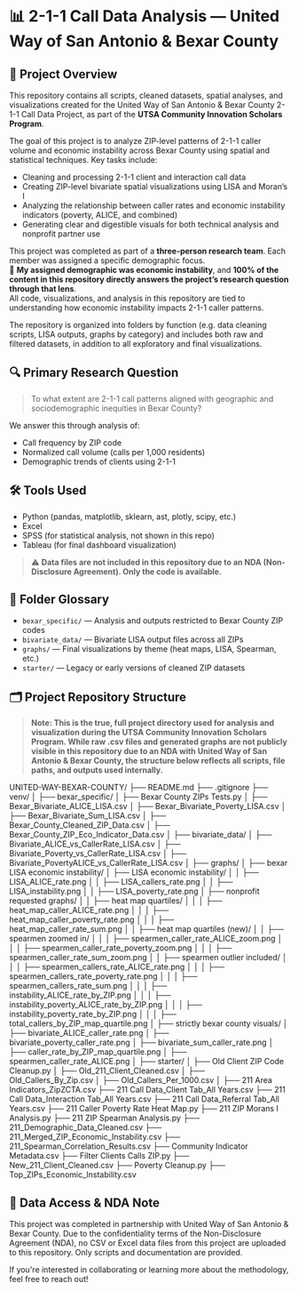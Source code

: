# 📊 2-1-1 Call Data Analysis — United Way of San Antonio & Bexar County

## 📘 Project Overview  
This repository contains all scripts, cleaned datasets, spatial analyses, and visualizations created for the United Way of San Antonio & Bexar County 2-1-1 Call Data Project, as part of the **UTSA Community Innovation Scholars Program**.

The goal of this project is to analyze ZIP-level patterns of 2-1-1 caller volume and economic instability across Bexar County using spatial and statistical techniques. Key tasks include:

- Cleaning and processing 2-1-1 client and interaction call data  
- Creating ZIP-level bivariate spatial visualizations using LISA and Moran’s I  
- Analyzing the relationship between caller rates and economic instability indicators (poverty, ALICE, and combined)  
- Generating clear and digestible visuals for both technical analysis and nonprofit partner use  

This project was completed as part of a **three-person research team**. Each member was assigned a specific demographic focus.  
💼 **My assigned demographic was economic instability**, and **100% of the content in this repository directly answers the project’s research question through that lens**.  
All code, visualizations, and analysis in this repository are tied to understanding how economic instability impacts 2-1-1 caller patterns.

The repository is organized into folders by function (e.g. data cleaning scripts, LISA outputs, graphs by category) and includes both raw and filtered datasets, in addition to all exploratory and final visualizations.

## 🔍 Primary Research Question

> To what extent are 2-1-1 call patterns aligned with geographic and sociodemographic inequities in Bexar County?

We answer this through analysis of:
- Call frequency by ZIP code
- Normalized call volume (calls per 1,000 residents)
- Demographic trends of clients using 2-1-1

## 🛠️ Tools Used
- Python (pandas, matplotlib, sklearn, ast, plotly, scipy, etc.)
- Excel
- SPSS (for statistical analysis, not shown in this repo)
- Tableau (for final dashboard visualization)

> ⚠️ **Data files are not included in this repository due to an NDA (Non-Disclosure Agreement). Only the code is available.**

## 📁 Folder Glossary

- `bexar_specific/` — Analysis and outputs restricted to Bexar County ZIP codes
- `bivariate_data/` — Bivariate LISA output files across all ZIPs
- `graphs/` — Final visualizations by theme (heat maps, LISA, Spearman, etc.)
- `starter/` — Legacy or early versions of cleaned ZIP datasets

## 🗂️ Project Repository Structure
> **Note: This is the true, full project directory used for analysis and visualization during the UTSA Community Innovation Scholars Program.
While raw .csv files and generated graphs are not publicly visible in this repository due to an NDA with United Way of San Antonio & Bexar County, the structure below reflects all scripts, file paths, and outputs used internally.**

UNITED-WAY-BEXAR-COUNTY/
├── README.md
├── .gitignore
├── venv/
│
├── bexar_specific/
│   ├── Bexar County ZIPs Tests.py
│   ├── Bexar_Bivariate_ALICE_LISA.csv
│   ├── Bexar_Bivariate_Poverty_LISA.csv
│   ├── Bexar_Bivariate_Sum_LISA.csv
│   ├── Bexar_County_Cleaned_ZIP_Data.csv
│   ├── Bexar_County_ZIP_Eco_Indicator_Data.csv
│
├── bivariate_data/
│   ├── Bivariate_ALICE_vs_CallerRate_LISA.csv
│   ├── Bivariate_Poverty_vs_CallerRate_LISA.csv
│   ├── Bivariate_PovertyALICE_vs_CallerRate_LISA.csv
│
├── graphs/
│   ├── bexar LISA economic instability/
│   ├── LISA economic instability/
│   │   ├── LISA_ALICE_rate.png
│   │   ├── LISA_callers_rate.png
│   │   ├── LISA_instability.png
│   │   ├── LISA_poverty_rate.png
│   ├── nonprofit requested graphs/
│   │   ├── heat map quartiles/
│   │   │   ├── heat_map_caller_ALICE_rate.png
│   │   │   ├── heat_map_caller_poverty_rate.png
│   │   │   ├── heat_map_caller_rate_sum.png
│   │   ├── heat map quartiles (new)/
│   │   ├── spearmen zoomed in/
│   │   │   ├── spearmen_caller_rate_ALICE_zoom.png
│   │   │   ├── spearmen_caller_rate_poverty_zoom.png
│   │   │   ├── spearmen_caller_rate_sum_zoom.png
│   │   ├── spearmen outlier included/
│   │   │   ├── spearmen_callers_rate_ALICE_rate.png
│   │   │   ├── spearmen_callers_rate_poverty_rate.png
│   │   │   ├── spearmen_callers_rate_sum.png
│   │   │   ├── instability_ALICE_rate_by_ZIP.png
│   │   │   ├── instability_poverty_ALICE_rate_by_ZIP.png
│   │   │   ├── instability_poverty_rate_by_ZIP.png
│   │   │   ├── total_callers_by_ZIP_map_quartile.png
│   ├── strictly bexar county visuals/
│       ├── bivariate_ALICE_caller_rate.png
│       ├── bivariate_poverty_caller_rate.png
│       ├── bivariate_sum_caller_rate.png
│       ├── caller_rate_by_ZIP_map_quartile.png
│       ├── spearmen_caller_rate_ALICE.png
│
├── starter/
│   ├── Old Client ZIP Code Cleanup.py
│   ├── Old_211_Client_Cleaned.csv
│   ├── Old_Callers_By_Zip.csv
│   ├── Old_Callers_Per_1000.csv
│
├── 211 Area Indicators_ZipZCTA.csv
├── 211 Call Data_Client Tab_All Years.csv
├── 211 Call Data_Interaction Tab_All Years.csv
├── 211 Call Data_Referral Tab_All Years.csv
├── 211 Caller Poverty Rate Heat Map.py
├── 211 ZIP Morans I Analysis.py
├── 211 ZIP Spearman Analysis.py
├── 211_Demographic_Data_Cleaned.csv
├── 211_Merged_ZIP_Economic_Instability.csv
├── 211_Spearman_Correlation_Results.csv
├── Community Indicator Metadata.csv
├── Filter Clients Calls ZIP.py
├── New_211_Client_Cleaned.csv
├── Poverty Cleanup.py
├── Top_ZIPs_Economic_Instability.csv


## 🚫 Data Access & NDA Note

This project was completed in partnership with United Way of San Antonio & Bexar County. Due to the confidentiality terms of the Non-Disclosure Agreement (NDA), no CSV or Excel data files from this project are uploaded to this repository. Only scripts and documentation are provided.

If you're interested in collaborating or learning more about the methodology, feel free to reach out!
